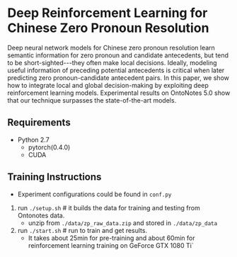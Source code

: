 # Deep Reinforcement Learning for Chinese Zero Pronoun Resolution
Deep neural network models for Chinese zero pronoun resolution learn semantic information for zero pronoun and candidate antecedents, but tend to be short-sighted---they often make local decisions. Ideally, modeling useful information of preceding potential antecedents is critical when later predicting zero pronoun-candidate antecedent pairs. In this paper, we show how to integrate local and global decision-making by exploiting deep reinforcement learning models. Experimental results on OntoNotes 5.0 show that our technique surpasses the state-of-the-art models.


## Requirements
* Python 2.7
   * pytorch(0.4.0)
   * CUDA

## Training Instructions
* Experiment configurations could be found in `conf.py`
1. run `./setup.sh` # it builds the data for training and testing from Ontonotes data.
    *   unzip from `./data/zp_raw_data.zip` and stored in `./data/zp_data`
2. run `./start.sh` # run to train and get results.
    *   It takes about 25min for pre-training and about 60min for reinforcement learning training on GeForce GTX 1080 Ti`
